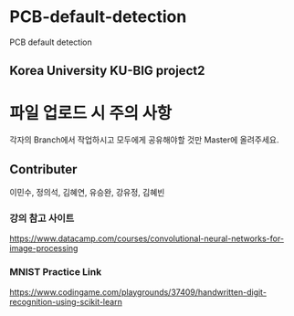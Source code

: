 # PCB-default-detection
PCB default detection

## Korea University KU-BIG project2

# 파일 업로드 시 주의 사항
각자의 Branch에서 작업하시고 모두에게 공유해야할 것만 Master에 올려주세요.

## Contributer
이민수, 정의석, 김혜연, 유승완, 강유정, 김혜빈

### 강의 참고 사이트
https://www.datacamp.com/courses/convolutional-neural-networks-for-image-processing

### MNIST Practice Link
https://www.codingame.com/playgrounds/37409/handwritten-digit-recognition-using-scikit-learn


